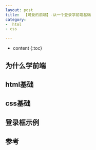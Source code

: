 ```yaml
---
layout: post
title:  【可爱的前端】-从一个登录学前端基础
category: 
-  html
- css

---
```


* content
{:toc}

## 为什么学前端


## html基础


## css基础



## 登录框示例


## 参考